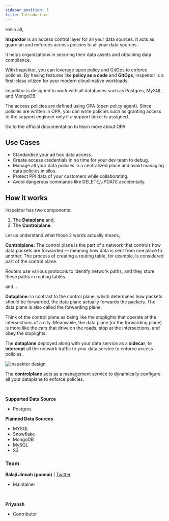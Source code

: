 ```yaml
---
sidebar_position: 1
title: Introduction
---
```


Hello all, 

**Inspektor** is an access control layer for all your data sources. It acts as guardian and enforces access policies to all your data sources. 

It helps organizations in securing their data assets and obtaining data compliance.

With Inspektor, you can leverage open policy and GitOps to enforce policies. By having features like **policy as a code** and **GitOps**, Inspektor is a first-class citizen for your modern cloud-native workloads.

Inspektor is designed to work with all databases such as Postgres, MySQL, and MongoDB. 

The access policies are defined using OPA (open policy agent). Since policies are written in OPA, you can write policies such as granting access to the support engineer only if a support ticket is assigned.

Go to the official documentation to learn more about OPA.


## Use Cases

- Standardise your ad hoc data access.
- Create access credentials in no time for your dev team to debug.
- Manage all your data policies in a centralized place and avoid managing data policies in silos.
- Protect PPI data of your customers while collaborating.
- Avoid dangerous commands like DELETE,UPDATE accidentally.

## How it works

Inspektor has two components: 
1. The **Dataplane** and, <br/>
2. The **Controlplane**.

Let us understand what those 2 words actually means, 

**Controlplane:** The control plane is the part of a network that controls how data packets are forwarded — meaning how data is sent from one place to another. The process of creating a routing table, for example, is considered part of the control plane. 

Routers use various protocols to identify network paths, and they store these paths in routing tables.

and...

**Dataplane:** In contrast to the control plane, which determines how packets should be forwarded, the data plane actually forwards the packets. The data plane is also called the forwarding plane.

Think of the control plane as being like the stoplights that operate at the intersections of a city. Meanwhile, the data plane (or the forwarding plane) is more like the cars that drive on the roads, stop at the intersections, and obey the stoplights.


The **dataplane** deployed along with your data service as a **sidecar**, to **intercept** all the network traffic to your data service to enforce access policies.

![Inspektor design](../static/img/inspektordesign.png)

The **controlplane** acts as a management service to dynamically configure all your dataplane to enforce policies.

<br/>

**Supported Data Source**
- Postgres

**Planned Data Sources**
- MYSQL 
- Snowflake
- MongoDB
- MySQL
- S3

### Team

**Balaji Jinnah (poonai)** | [Twitter](https://twitter.com/poonai_)
- Maintainer

<br/>

**Priyansh**
- Contributor

